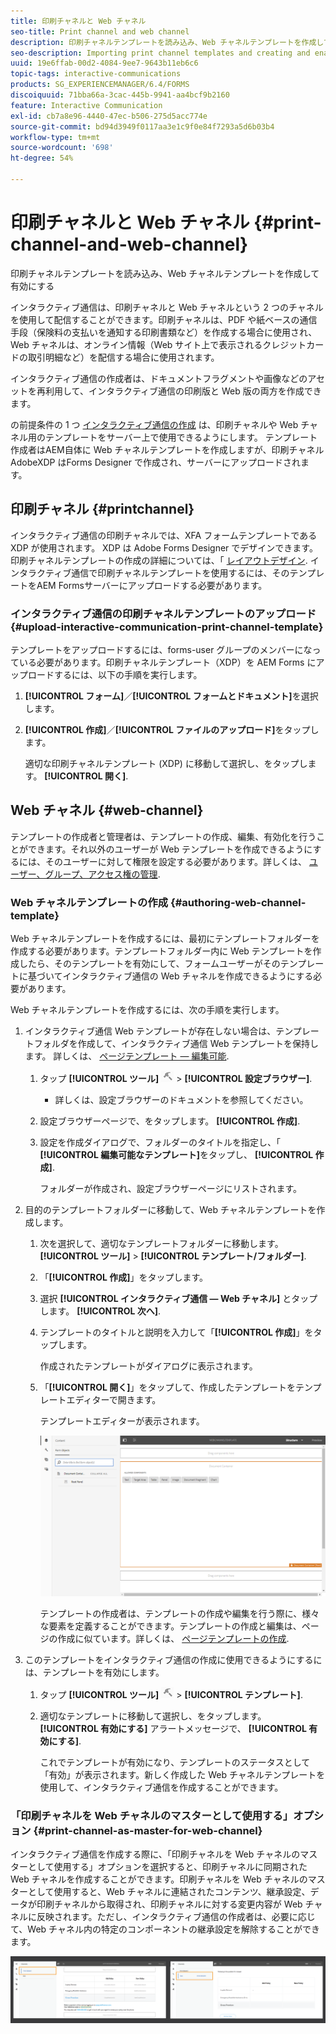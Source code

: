 ```yaml
---
title: 印刷チャネルと Web チャネル
seo-title: Print channel and web channel
description: 印刷チャネルテンプレートを読み込み、Web チャネルテンプレートを作成して有効にする
seo-description: Importing print channel templates and creating and enabling web channel templates
uuid: 19e6ffab-00d2-4084-9ee7-9643b11eb6c6
topic-tags: interactive-communications
products: SG_EXPERIENCEMANAGER/6.4/FORMS
discoiquuid: 71bba66a-3cac-445b-9941-aa4bcf9b2160
feature: Interactive Communication
exl-id: cb7a8e96-4440-47ec-b506-275d5acc774e
source-git-commit: bd94d3949f0117aa3e1c9f0e84f7293a5d6b03b4
workflow-type: tm+mt
source-wordcount: '698'
ht-degree: 54%

---
```


# 印刷チャネルと Web チャネル {#print-channel-and-web-channel}

印刷チャネルテンプレートを読み込み、Web チャネルテンプレートを作成して有効にする

インタラクティブ通信は、印刷チャネルと Web チャネルという 2 つのチャネルを使用して配信することができます。印刷チャネルは、PDF や紙ベースの通信手段（保険料の支払いを通知する印刷書類など）を作成する場合に使用され、Web チャネルは、オンライン情報（Web サイト上で表示されるクレジットカードの取引明細など）を配信する場合に使用されます。

インタラクティブ通信の作成者は、ドキュメントフラグメントや画像などのアセットを再利用して、インタラクティブ通信の印刷版と Web 版の両方を作成できます。

の前提条件の 1 つ [インタラクティブ通信の作成](/help/forms/using/create-interactive-communication.md) は、印刷チャネルや Web チャネル用のテンプレートをサーバー上で使用できるようにします。 テンプレート作成者はAEM自体に Web チャネルテンプレートを作成しますが、印刷チャネルAdobeXDP はForms Designer で作成され、サーバーにアップロードされます。

## 印刷チャネル {#printchannel}

インタラクティブ通信の印刷チャネルでは、XFA フォームテンプレートである XDP が使用されます。 XDP は Adobe Forms Designer でデザインできます。印刷チャネルテンプレートの作成の詳細については、「 [レイアウトデザイン](/help/forms/using/layout-design-details.md). インタラクティブ通信で印刷チャネルテンプレートを使用するには、そのテンプレートをAEM Formsサーバーにアップロードする必要があります。

### インタラクティブ通信の印刷チャネルテンプレートのアップロード {#upload-interactive-communication-print-channel-template}

テンプレートをアップロードするには、forms-user グループのメンバーになっている必要があります。印刷チャネルテンプレート（XDP）を AEM Forms にアップロードするには、以下の手順を実行します。

1. **[!UICONTROL フォーム]**／**[!UICONTROL フォームとドキュメント]**&#x200B;を選択します。

1. **[!UICONTROL 作成]**／**[!UICONTROL ファイルのアップロード]**&#x200B;をタップします。

   適切な印刷チャネルテンプレート (XDP) に移動して選択し、をタップします。 **[!UICONTROL 開く]**.

## Web チャネル {#web-channel}

テンプレートの作成者と管理者は、テンプレートの作成、編集、有効化を行うことができます。それ以外のユーザーが Web テンプレートを作成できるようにするには、そのユーザーに対して権限を設定する必要があります。詳しくは、 [ユーザー、グループ、アクセス権の管理](/help/sites-administering/user-group-ac-admin.md).

### Web チャネルテンプレートの作成 {#authoring-web-channel-template}

Web チャネルテンプレートを作成するには、最初にテンプレートフォルダーを作成する必要があります。テンプレートフォルダー内に Web テンプレートを作成したら、そのテンプレートを有効にして、フォームユーザーがそのテンプレートに基づいてインタラクティブ通信の Web チャネルを作成できるようにする必要があります。

Web チャネルテンプレートを作成するには、次の手順を実行します。

1. インタラクティブ通信 Web テンプレートが存在しない場合は、テンプレートフォルダを作成して、インタラクティブ通信 Web テンプレートを保持します。 詳しくは、 [ページテンプレート — 編集可能](/help/sites-developing/page-templates-editable.md).

   1. タップ **[!UICONTROL ツール]** ![tools-1](assets/tools-1.png) > **[!UICONTROL 設定ブラウザー]**.
      * 詳しくは、[](/help/sites-administering/configurations.md)設定ブラウザーのドキュメントを参照してください。
   1. 設定ブラウザーページで、をタップします。 **[!UICONTROL 作成]**.
   1. 設定を作成ダイアログで、フォルダーのタイトルを指定し、「 **[!UICONTROL 編集可能なテンプレート]**&#x200B;をタップし、 **[!UICONTROL 作成]**.

      フォルダーが作成され、設定ブラウザーページにリストされます。

1. 目的のテンプレートフォルダーに移動して、Web チャネルテンプレートを作成します。

   1. 次を選択して、適切なテンプレートフォルダーに移動します。 **[!UICONTROL ツール]** > **[!UICONTROL テンプレート/フォルダー]**.
   1. 「**[!UICONTROL 作成]**」をタップします。
   1. 選択 **[!UICONTROL インタラクティブ通信 — Web チャネル]** とタップします。 **[!UICONTROL 次へ]**.
   1. テンプレートのタイトルと説明を入力して「**[!UICONTROL 作成]**」をタップします。

      作成されたテンプレートがダイアログに表示されます。

   1. 「**[!UICONTROL 開く]**」をタップして、作成したテンプレートをテンプレートエディターで開きます。

      テンプレートエディターが表示されます。

      ![webchanneltemplate](assets/webchanneltemplate.png)

      テンプレートの作成者は、テンプレートの作成や編集を行う際に、様々な要素を定義することができます。テンプレートの作成と編集は、ページの作成に似ています。詳しくは、 [ページテンプレートの作成](/help/sites-authoring/templates.md).

1. このテンプレートをインタラクティブ通信の作成に使用できるようにするには、テンプレートを有効にします。

   1. タップ **[!UICONTROL ツール]** ![tools-1](assets/tools-1.png) > **[!UICONTROL テンプレート]**.
   1. 適切なテンプレートに移動して選択し、をタップします。 **[!UICONTROL 有効にする]** アラートメッセージで、 **[!UICONTROL 有効にする]**.

      これでテンプレートが有効になり、テンプレートのステータスとして「有効」が表示されます。新しく作成した Web チャネルテンプレートを使用して、インタラクティブ通信を作成することができます。

### 「印刷チャネルを Web チャネルのマスターとして使用する」オプション {#print-channel-as-master-for-web-channel}

インタラクティブ通信を作成する際に、「印刷チャネルを Web チャネルのマスターとして使用する」オプションを選択すると、印刷チャネルに同期された Web チャネルを作成することができます。印刷チャネルを Web チャネルのマスターとして使用すると、Web チャネルに連結されたコンテンツ、継承設定、データが印刷チャネルから取得され、印刷チャネルに対する変更内容が Web チャネルに反映されます。ただし、インタラクティブ通信の作成者は、必要に応じて、Web チャネル内の特定のコンポーネントの継承設定を解除することができます。

![printweb_2-2](assets/printweb_2-2.png)
